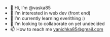 - 👋 Hi, I’m @vaska85
- 👀 I’m interested in web dev (front end)
- 🌱 I’m currently learning everithing :)
- 💞️ I’m looking to collaborate on yet undecided
- 📫 How to reach me vanichka85@gmail.com

<!---
vaska85/vaska85 is a ✨ special ✨ repository because its `README.md` (this file) appears on your GitHub profile.
You can click the Preview link to take a look at your changes.
--->
